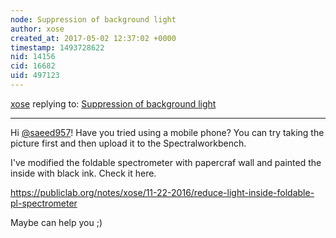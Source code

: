 ```yaml
---
node: Suppression of background light
author: xose
created_at: 2017-05-02 12:37:02 +0000
timestamp: 1493728622
nid: 14156
cid: 16682
uid: 497123
---
```




[xose](../profile/xose) replying to: [Suppression of background light](../notes/saeed957/05-02-2017/suppression-of-background-light)

----
Hi [@saeed957](/profile/saeed957)! Have you tried using a mobile phone? You can try taking the picture first and then upload it to the Spectralworkbench.

I've modified the foldable spectrometer with papercraf wall and painted the inside with black ink. Check it here.

https://publiclab.org/notes/xose/11-22-2016/reduce-light-inside-foldable-pl-spectrometer

Maybe can help you ;)